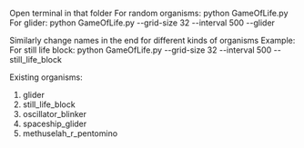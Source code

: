 Open terminal in that folder
For random organisms: python GameOfLife.py
For glider: python GameOfLife.py --grid-size 32 --interval 500 --glider

Similarly change names in the end for different kinds of organisms
Example:
For still life block: python GameOfLife.py --grid-size 32 --interval 500 --still_life_block

Existing organisms:
1. glider
2. still_life_block
3. oscillator_blinker
4. spaceship_glider
5. methuselah_r_pentomino
